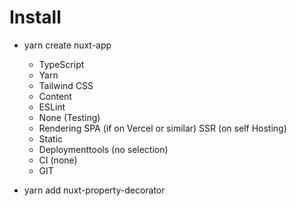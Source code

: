 # Install

- yarn create nuxt-app
  + TypeScript
  + Yarn
  + Tailwind CSS
  + Content
  + ESLint
  + None (Testing)
  + Rendering SPA (if on Vercel or similar) SSR (on self Hosting)
  + Static
  + Deploymenttools (no selection)
  + CI (none)
  + GIT

- yarn add nuxt-property-decorator